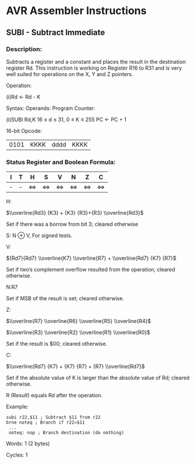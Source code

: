 AVR Assembler Instructions
==========================

SUBI - Subtract Immediate
-------------------------

### <a href="" id="N1A208"></a> Description:

Subtracts a register and a constant and places the result in the destination register Rd. This instruction is working on Register R16 to R31 and is very well suited for operations on the X, Y and Z pointers.

Operation:

(i)Rd ← Rd - K

Syntax: Operands: Program Counter:

(i)SUBI Rd,K 16 ≤ d ≤ 31, 0 ≤ K ≤ 255 PC ← PC + 1

16-bit Opcode:

|      |      |      |      |
|------|------|------|------|
| 0101 | KKKK | dddd | KKKK |

### <a href="" id="N1A23B"></a> Status Register and Boolean Formula:

| I   | T   | H   | S   | V   | N   | Z   | C   |
|-----|-----|-----|-----|-----|-----|-----|-----|
| -   | -   | ⇔   | ⇔   | ⇔   | ⇔   | ⇔   | ⇔   |

H:

$\\overline{Rd3} {K3} + {K3} {R3}+{R3} \\overline{Rd3}$

Set if there was a borrow from bit 3; cleared otherwise

S: N ⊕ V, For signed tests.

V:

${Rd7}{Rd7} \\overline{K7} \\overline{R7} + \\overline{Rd7} {K7} {R7}$

Set if two’s complement overflow resulted from the operation; cleared otherwise.

N:R7

Set if MSB of the result is set; cleared otherwise.

Z:

$\\overline{R7} \\overline{R6} \\overline{R5} \\overline{R4}$

$\\overline{R3} \\overline{R2} \\overline{R1} \\overline{R0}$

Set if the result is $00; cleared otherwise.

C:

$\\overline{Rd7} {K7} + {K7} {R7} + {R7} \\overline{Rd7}$

Set if the absolute value of K is larger than the absolute value of Rd; cleared otherwise.

R (Result) equals Rd after the operation.

Example:

``` programlisting
subi r22,$11 ; Subtract $11 from r22
brne noteq ; Branch if r22⇔$11
 ...
 noteq: nop ; Branch destination (do nothing)
```

Words: 1 (2 bytes)

Cycles: 1
